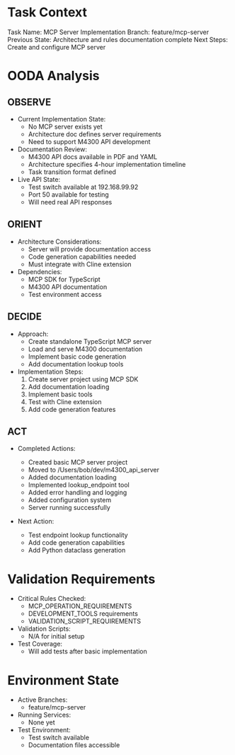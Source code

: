 # Task Context
Task Name: MCP Server Implementation
Branch: feature/mcp-server
Previous State: Architecture and rules documentation complete
Next Steps: Create and configure MCP server

# OODA Analysis
## OBSERVE
- Current Implementation State:
  * No MCP server exists yet
  * Architecture doc defines server requirements
  * Need to support M4300 API development
- Documentation Review:
  * M4300 API docs available in PDF and YAML
  * Architecture specifies 4-hour implementation timeline
  * Task transition format defined
- Live API State:
  * Test switch available at 192.168.99.92
  * Port 50 available for testing
  * Will need real API responses

## ORIENT
- Architecture Considerations:
  * Server will provide documentation access
  * Code generation capabilities needed
  * Must integrate with Cline extension
- Dependencies:
  * MCP SDK for TypeScript
  * M4300 API documentation
  * Test environment access

## DECIDE
- Approach:
  * Create standalone TypeScript MCP server
  * Load and serve M4300 documentation
  * Implement basic code generation
  * Add documentation lookup tools
- Implementation Steps:
  1. Create server project using MCP SDK
  2. Add documentation loading
  3. Implement basic tools
  4. Test with Cline extension
  5. Add code generation features

## ACT
- Completed Actions:
  * Created basic MCP server project
  * Moved to /Users/bob/dev/m4300_api_server
  * Added documentation loading
  * Implemented lookup_endpoint tool
  * Added error handling and logging
  * Added configuration system
  * Server running successfully

- Next Action:
  * Test endpoint lookup functionality
  * Add code generation capabilities
  * Add Python dataclass generation

# Validation Requirements
- Critical Rules Checked:
  * MCP_OPERATION_REQUIREMENTS
  * DEVELOPMENT_TOOLS requirements
  * VALIDATION_SCRIPT_REQUIREMENTS
- Validation Scripts:
  * N/A for initial setup
- Test Coverage:
  * Will add tests after basic implementation

# Environment State
- Active Branches:
  * feature/mcp-server
- Running Services:
  * None yet
- Test Environment:
  * Test switch available
  * Documentation files accessible
